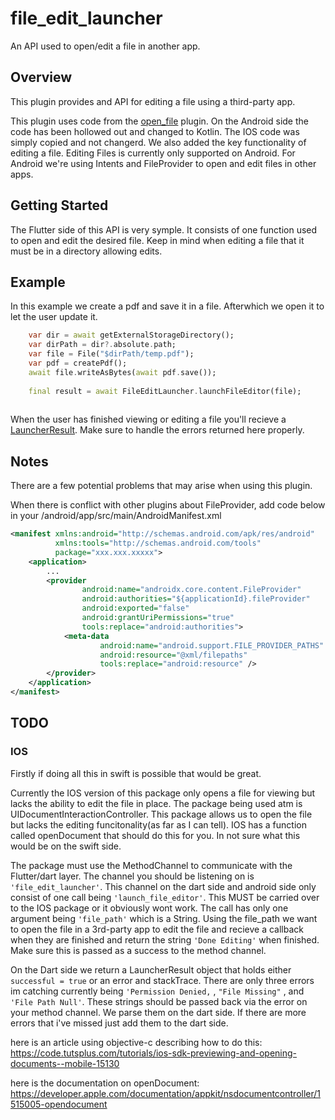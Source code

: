 # file_edit_launcher

An API used to open/edit a file in another app.

## Overview

This plugin provides and API for editing a file using a third-party app. 

This plugin uses code from the [open_file](https://pub.dev/packages/open_file) plugin. On the Android 
side the code has been hollowed out and changed to Kotlin. The IOS code was simply copied and not changerd.
We also added the key functionality of editing a file. Editing Files is currently only supported on Android.
For Android we're using Intents and FileProvider to open and edit files in other apps.

## Getting Started

The Flutter side of this API is very symple. It consists of one function 
used to open and edit the desired file. Keep in mind when editing a file
that it must be in a directory allowing edits. 

## Example 

In this example we create a pdf and save it in a file. Afterwhich we open it to let the user update it. 

```dart
    var dir = await getExternalStorageDirectory();
    var dirPath = dir?.absolute.path;
    var file = File("$dirPath/temp.pdf");
    var pdf = createPdf();
    await file.writeAsBytes(await pdf.save());
    
    final result = await FileEditLauncher.launchFileEditor(file);
    
```

When the user has finished viewing or editing a file you'll recieve a [LauncherResult](https://github.com/enfold/flutter_sandbox/blob/master/file_edit_launcher/lib/launcher_response.dart). Make sure to handle the errors returned here properly.

## Notes

There are a few potential problems that may arise when using this plugin. 

When there is conflict with other plugins about FileProvider, add code below in your /android/app/src/main/AndroidManifest.xml

```xml
<manifest xmlns:android="http://schemas.android.com/apk/res/android"
          xmlns:tools="http://schemas.android.com/tools"
          package="xxx.xxx.xxxxx">
    <application>
        ...
        <provider
                android:name="androidx.core.content.FileProvider"
                android:authorities="${applicationId}.fileProvider"
                android:exported="false"
                android:grantUriPermissions="true"
                tools:replace="android:authorities">
            <meta-data
                    android:name="android.support.FILE_PROVIDER_PATHS"
                    android:resource="@xml/filepaths"
                    tools:replace="android:resource" />
        </provider>
    </application>
</manifest>
```


## TODO 

### IOS 

Firstly if doing all this in swift is possible that would be great.

Currently the IOS version of this package only opens a file for viewing
but lacks the ability to edit the file in place. The package being used atm
is UIDocumentInteractionController. This package allows us to open the file 
but lacks the editing funcitonality(as far as I can tell). IOS has a function
called openDocument that should do this for you. In not sure what this would
be on the swift side. 

The package must use the MethodChannel to communicate with the Flutter/dart 
layer. The channel you should be listening on is `'file_edit_launcher'`. This
channel on the dart side and android side only consist of one call being
`'launch_file_editor'`. This MUST be carried over to the IOS package or it 
obviously wont work. The call has only one argument being `'file_path'` which
is a String. Using the file_path we want to open the file in a 3rd-party app
to edit the file and recieve a callback when they are finished and return 
the string `'Done Editing'` when finished. Make sure this is passed as a success
to the method channel. 

On the Dart side we return a LauncherResult object that holds either 
`successful = true` or an error and stackTrace. There are only three errors
im catching currently being `'Permission Denied,` , `"File Missing"` , and
`'File Path Null'`. These strings should be passed back via the error on
your method channel. We parse them on the dart side. If there are more errors 
that i've missed just add them to the dart side. 

here is an article using objective-c describing how to do this: https://code.tutsplus.com/tutorials/ios-sdk-previewing-and-opening-documents--mobile-15130

here is the documentation on openDocument: https://developer.apple.com/documentation/appkit/nsdocumentcontroller/1515005-opendocument 
